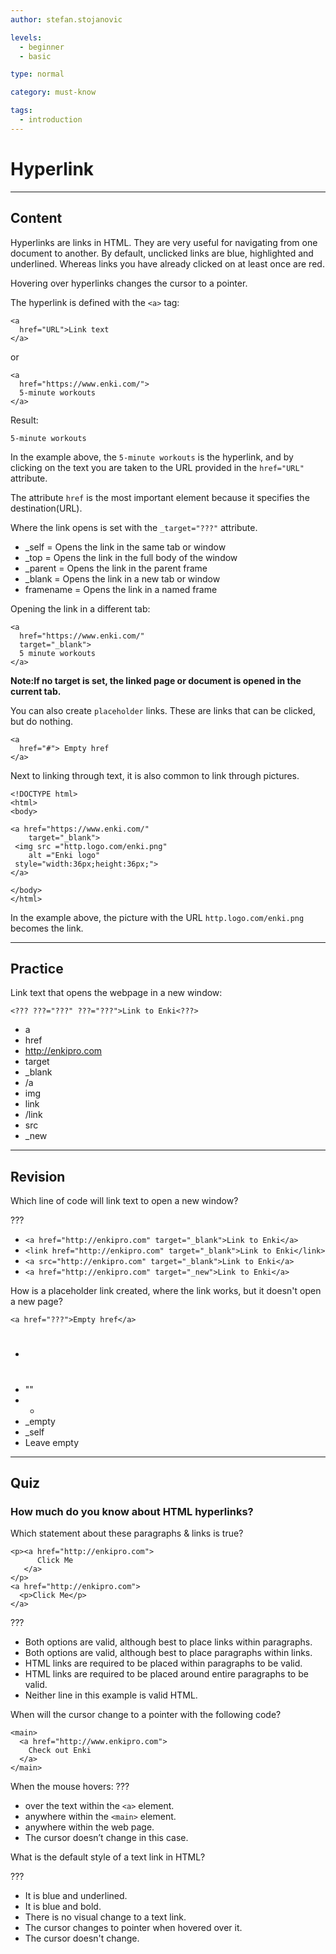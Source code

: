 ```yaml
---
author: stefan.stojanovic

levels:
  - beginner
  - basic

type: normal

category: must-know

tags:
  - introduction
---
```

# Hyperlink
---
## Content

Hyperlinks are links in HTML. They are very useful for navigating from one document to another.
By default, unclicked links are blue, highlighted and underlined. 
Whereas links you have already clicked on at least once are red.

Hovering over hyperlinks changes the cursor to a pointer.

The hyperlink is defined with the `<a>` tag:
```
<a 
  href="URL">Link text
</a>
```
or
```
<a 
  href="https://www.enki.com/"> 
  5-minute workouts
</a>
```
Result:
```
5-minute workouts
```

In the example above, the `5-minute workouts` is the hyperlink, and by clicking on the text you are taken to the URL provided in the `href="URL"` attribute. 

The attribute `href` is the most important element because it specifies the destination(URL).

Where the link opens is set with the `_target="???"` attribute.

 - _self     = Opens the link in the same tab or window
 - _top      = Opens the link in the full body of the window
 - _parent   = Opens the link in the parent frame
 - _blank    = Opens the link in a new tab or window
 - framename = Opens the link in a named frame

Opening the link in a different tab:
```
<a 
  href="https://www.enki.com/" 
  target="_blank"> 
  5 minute workouts 
</a> 
```
**Note:If no target is set, the linked page or document is opened in the current tab.**

You can also create `placeholder` links. These are links that can be clicked, but do nothing.

```
<a 
  href="#"> Empty href
</a>
```

Next to linking through text, it is also common to link through pictures.

```
<!DOCTYPE html>
<html>
<body>

<a href="https://www.enki.com/" 
    target="_blank">
 <img src ="http.logo.com/enki.png"
    alt ="Enki logo"
 style="width:36px;height:36px;">
</a>
 
</body>
</html>
```

In the example above, the picture with the URL `http.logo.com/enki.png` becomes the link.

---
## Practice

Link text that opens the webpage in a new window:

`<??? ???="???" ???="???">Link to Enki<???>`

* a 
* href
* http://enkipro.com
* target
* _blank
* /a
* img
* link
* /link
* src
* _new

---
## Revision

Which line of code will link text to open a new window?

???

* `<a href="http://enkipro.com" target="_blank">Link to Enki</a>`
* `<link href="http://enkipro.com" target="_blank">Link to Enki</link>`
* `<a src="http://enkipro.com" target="_blank">Link to Enki</a>`
* `<a href="http://enkipro.com" target="_new">Link to Enki</a>`

How is a placeholder link created, where the link works, but it doesn't open a new page?

`<a href="???">Empty href</a>`

* #
* ""
* *
* _empty
* _self
* Leave empty

---
## Quiz

### How much do you know about HTML hyperlinks?

Which statement about these paragraphs & links is true?

```
<p><a href="http://enkipro.com">
      Click Me
   </a>
</p>
<a href="http://enkipro.com">
  <p>Click Me</p>
</a>
```

???

* Both options are valid, although best to place links within paragraphs.  
* Both options are valid, although best to place paragraphs within links.  
* HTML links are required to be placed within paragraphs to be valid. 
* HTML links are required to be placed around entire paragraphs to be valid. 
* Neither line in this example is valid HTML. 

When will the cursor change to a pointer with the following code?

```
<main>
  <a href="http://www.enkipro.com">
    Check out Enki
  </a>
</main>
```

When the mouse hovers: ???

* over the text within the `<a>` element.
* anywhere within the `<main>` element.
* anywhere within the web page.
* The cursor doesn’t change in this case.

What is the default style of a text link in HTML?

???

* It is blue and underlined. 
* It is blue and bold.
* There is no visual change to a text link.
* The cursor changes to pointer when hovered over it.
* The cursor doesn't change.
